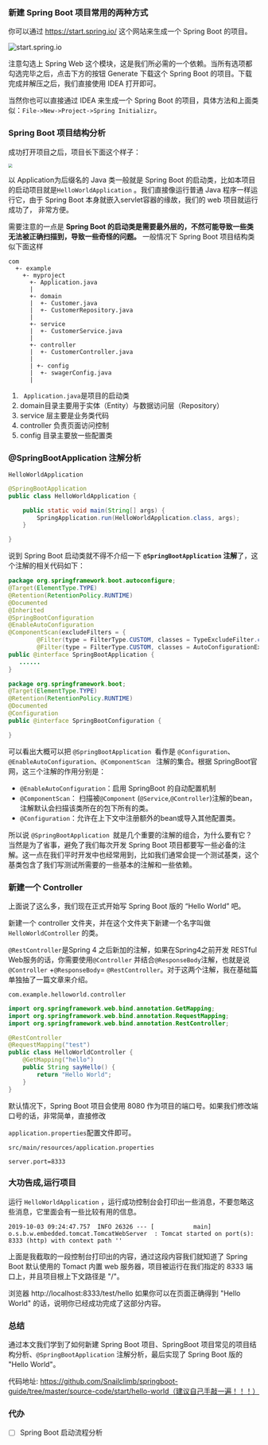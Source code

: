 ### 新建 Spring Boot 项目常用的两种方式

你可以通过 https://start.spring.io/ 这个网站来生成一个 Spring Boot 的项目。

![start.spring.io](https://my-blog-to-use.oss-cn-beijing.aliyuncs.com/2019-7/spring.start.io.png)

注意勾选上 Spring Web 这个模块，这是我们所必需的一个依赖。当所有选项都勾选完毕之后，点击下方的按钮 Generate 下载这个 Spring Boot 的项目。下载完成并解压之后，我们直接使用 IDEA 打开即可。

当然你也可以直接通过 IDEA 来生成一个 Spring Boot 的项目，具体方法和上面类似：`File->New->Project->Spring Initializr`。

### Spring Boot 项目结构分析

成功打开项目之后，项目长下面这个样子：

<img src="https://my-blog-to-use.oss-cn-beijing.aliyuncs.com/2019-7/springboot-hellowold-structure.png" style="zoom:50%;" />



以 Application为后缀名的 Java 类一般就是 Spring Boot 的启动类，比如本项目的启动项目就是`HelloWorldApplication` 。我们直接像运行普通 Java 程序一样运行它，由于 Spring Boot 本身就嵌入servlet容器的缘故，我们的 web 项目就运行成功了， 非常方便。

需要注意的一点是 **Spring Boot 的启动类是需要最外层的，不然可能导致一些类无法被正确扫描到，导致一些奇怪的问题。** 一般情况下 Spring Boot 项目结构类似下面这样

```
com
  +- example
    +- myproject
      +- Application.java
      |
      +- domain
      |  +- Customer.java
      |  +- CustomerRepository.java
      |
      +- service
      |  +- CustomerService.java
      |
      +- controller
      |  +- CustomerController.java
      |  
      | +- config
      |  +- swagerConfig.java
      |
```

1. ` Application.java`是项目的启动类
2. domain目录主要用于实体（Entity）与数据访问层（Repository）
3. service 层主要是业务类代码
4. controller 负责页面访问控制
5. config 目录主要放一些配置类

### @SpringBootApplication 注解分析

`HelloWorldApplication`

```java
@SpringBootApplication
public class HelloWorldApplication {

	public static void main(String[] args) {
		SpringApplication.run(HelloWorldApplication.class, args);
	}

}
```

说到 Spring Boot 启动类就不得不介绍一下 **`@SpringBootApplication` 注解**了，这个注解的相关代码如下：

```java
package org.springframework.boot.autoconfigure;
@Target(ElementType.TYPE)
@Retention(RetentionPolicy.RUNTIME)
@Documented
@Inherited
@SpringBootConfiguration
@EnableAutoConfiguration
@ComponentScan(excludeFilters = {
		@Filter(type = FilterType.CUSTOM, classes = TypeExcludeFilter.class),
		@Filter(type = FilterType.CUSTOM, classes = AutoConfigurationExcludeFilter.class) })
public @interface SpringBootApplication {
   ......
}
```

```java
package org.springframework.boot;
@Target(ElementType.TYPE)
@Retention(RetentionPolicy.RUNTIME)
@Documented
@Configuration
public @interface SpringBootConfiguration {

}
```

可以看出大概可以把 `@SpringBootApplication `看作是 `@Configuration`、`@EnableAutoConfiguration`、`@ComponentScan ` 注解的集合。根据 SpringBoot官网，这三个注解的作用分别是：

- `@EnableAutoConfiguration`：启用 SpringBoot 的自动配置机制
- `@ComponentScan`： 扫描被`@Component` (`@Service`,`@Controller`)注解的bean，注解默认会扫描该类所在的包下所有的类。
- `@Configuration`：允许在上下文中注册额外的bean或导入其他配置类。

所以说 `@SpringBootApplication `就是几个重要的注解的组合，为什么要有它？当然是为了省事，避免了我们每次开发 Spring Boot 项目都要写一些必备的注解。这一点在我们平时开发中也经常用到，比如我们通常会提一个测试基类，这个基类包含了我们写测试所需要的一些基本的注解和一些依赖。

### 新建一个 Controller

上面说了这么多，我们现在正式开始写 Spring Boot 版的 “Hello World” 吧。

新建一个 controller 文件夹，并在这个文件夹下新建一个名字叫做 `HelloWorldController` 的类。

`@RestController`是Spring 4 之后新加的注解，如果在Spring4之前开发 RESTful Web服务的话，你需要使用`@Controller` 并结合`@ResponseBody`注解，也就是说`@Controller` +`@ResponseBody`= `@RestController`。对于这两个注解，我在基础篇单独抽了一篇文章来介绍。

`com.example.helloworld.controller`

```java
import org.springframework.web.bind.annotation.GetMapping;
import org.springframework.web.bind.annotation.RequestMapping;
import org.springframework.web.bind.annotation.RestController;

@RestController
@RequestMapping("test")
public class HelloWorldController {
    @GetMapping("hello")
    public String sayHello() {
        return "Hello World";
    }
}
```

默认情况下，Spring Boot 项目会使用 8080 作为项目的端口号。如果我们修改端口号的话，非常简单，直接修改

`application.properties`配置文件即可。

`src/main/resources/application.properties`

```properties
server.port=8333
```

### 大功告成,运行项目

运行 `HelloWorldApplication` ，运行成功控制台会打印出一些消息，不要忽略这些消息，它里面会有一些比较有用的信息。 

```
2019-10-03 09:24:47.757  INFO 26326 --- [           main] o.s.b.w.embedded.tomcat.TomcatWebServer  : Tomcat started on port(s): 8333 (http) with context path ''
```

上面是我截取的一段控制台打印出的内容，通过这段内容我们就知道了 Spring Boot 默认使用的 Tomact 内置 web 服务器，项目被运行在我们指定的 8333 端口上，并且项目根上下文路径是 "/"。

浏览器 http://localhost:8333/test/hello 如果你可以在页面正确得到 "Hello World" 的话，说明你已经成功完成了这部分内容。

### 总结

通过本文我们学到了如何新建 Spring Boot 项目、SpringBoot 项目常见的项目结构分析、`@SpringBootApplication` 注解分析，最后实现了 Spring Boot 版的 "Hello World"。

代码地址: https://github.com/Snailclimb/springboot-guide/tree/master/source-code/start/hello-world（建议自己手敲一遍！！！）

### 代办

- [ ] Spring Boot 启动流程分析

  